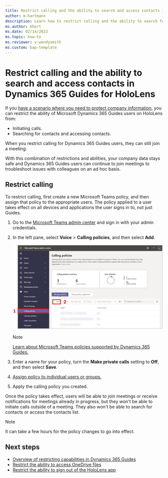 ```yaml
---
title: Restrict calling and the ability to search and access contacts in Dynamics 365 Guides for HoloLens
author: m-hartmann
description: Learn how to restrict calling and the ability to search for contacts and access contacts in Microsoft Dynamics 365 Guides.
ms.author: mhart
ms.date: 02/14/2023
ms.topic: how-to
ms.reviewer: v-wendysmith
ms.custom: bap-template
---
```


<!-- Line 38 mentions "Microsoft Teams policies supported by Dynamics 365 Guides," but the link goes to info on policies supported by Remote Assist. This could be confusing. Should the text change? -->



# Restrict calling and the ability to search and access contacts in Dynamics 365 Guides for HoloLens

If you [have a scenario where you need to protect company information](restricted-mode-overview.md), you can restrict the ability of Microsoft Dynamics 365 Guides users on HoloLens from:

- Initiating calls.
- Searching for contacts and accessing contacts.

When you restrict calling for Dynamics 365 Guides users, they can still join a meeting.

With this combination of restrictions and abilities, your company data stays safe and Dynamics 365 Guides users can continue to join meetings to troubleshoot issues with colleagues on an ad hoc basis.

## Restrict calling

To restrict calling, first create a new Microsoft Teams policy, and then assign that policy to the appropriate users. The policy applied to a user takes effect on all devices and applications the user signs in to, not just Guides.

1. Go to the [Microsoft Teams admin center](https://admin.teams.microsoft.com) and sign in with your admin credentials.

1. In the left pane, select **Voice** > **Calling policies**, and then select **Add**.

    ![Screenshot of Microsoft Teams admin center with Calling policies command and Add button highlighted.](media/restricted-mode-calling-add-policy.jpg "Screenshot of Microsoft Teams admin center with Calling policies command and Add button highlighted")

    > [!NOTE]
    > [Learn about Microsoft Teams policies supported by Dynamics 365 Guides.](/dynamics365/mixed-reality/remote-assist/teams-policies)

1. Enter a name for your policy, turn the **Make private calls** setting to **Off**, and then select **Save**.

1. [Assign policy to individual users or groups.](/microsoftteams/assign-policies-users-and-groups)

1. Apply the calling policy you created.

Once the policy takes effect, users will be able to join meetings or receive notifications for meetings already in progress, but they won't be able to initiate calls outside of a meeting. They also won't be able to search for contacts or access the contacts list.

> [!NOTE]
> It can take a few hours for the policy changes to go into effect.

## Next steps

- [Overview of restricting capabilities in Dynamics 365 Guides](restricted-mode-overview.md)
- [Restrict the ability to access OneDrive files](restricted-mode-files.md)
- [Restrict the ability to sign out of the HoloLens app](restricted-mode-signout.md)
